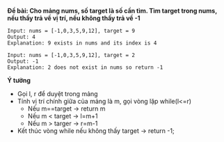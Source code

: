 **Đề bài: Cho mảng nums, số target là số cần tìm. Tìm target trong nums, nếu thấy trả về vị trí, nếu không thấy trả về -1**
```
Input: nums = [-1,0,3,5,9,12], target = 9
Output: 4
Explanation: 9 exists in nums and its index is 4

Input: nums = [-1,0,3,5,9,12], target = 2
Output: -1
Explanation: 2 does not exist in nums so return -1
```
**Ý tưởng**
- Gọi l, r để duyệt trong mảng
- Tính vị trí chính giữa của mảng là m, gọi vòng lặp while(l<=r)
  - Nếu m==target -> return m
  - Nếu m < target -> l=m+1
  - Nếu m > targer -> r=m-1
- Kết thúc vòng while nếu không thấy target -> return -1;

